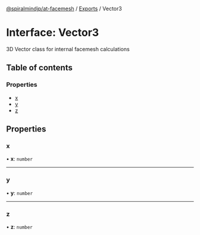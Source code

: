 [@spiralmindjp/at-facemesh](../README.md) / [Exports](../modules.md) / Vector3

# Interface: Vector3

3D Vector class for internal facemesh calculations

## Table of contents

### Properties

- [x](Vector3.md#x)
- [y](Vector3.md#y)
- [z](Vector3.md#z)

## Properties

### x

• **x**: `number`

___

### y

• **y**: `number`

___

### z

• **z**: `number`

